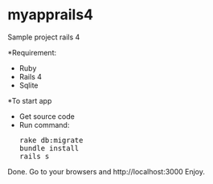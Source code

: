 # myapprails4

Sample project rails 4

*Requirement:
- Ruby
- Rails 4
- Sqlite

*To start app
- Get source code
- Run command:
  <pre>
  rake db:migrate
  bundle install
  rails s
  </pre>
Done.
Go to your browsers and http://localhost:3000
Enjoy.
